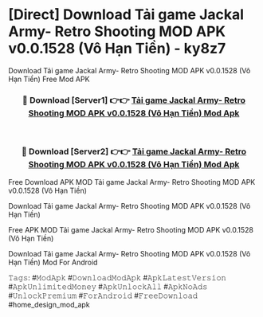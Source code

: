 # [Direct] Download Tải game Jackal Army- Retro Shooting MOD APK v0.0.1528 (Vô Hạn Tiền) - ky8z7
Download Tải game Jackal Army- Retro Shooting MOD APK v0.0.1528 (Vô Hạn Tiền) Free Mod APK

<div align="center">
<h3>🔴 Download [Server1] 👉👉 <a href="https://apk-comot.site?title=Tải_game_Jackal_Army-_Retro_Shooting_MOD_APK_v0.0.1528_(Vô_Hạn_Tiền)">Tải game Jackal Army- Retro Shooting MOD APK v0.0.1528 (Vô Hạn Tiền) Mod Apk</a></h3><br>

<h3>🔴 Download [Server2] 👉👉 <a href="https://apk-comot.site?title=Tải_game_Jackal_Army-_Retro_Shooting_MOD_APK_v0.0.1528_(Vô_Hạn_Tiền)">Tải game Jackal Army- Retro Shooting MOD APK v0.0.1528 (Vô Hạn Tiền) Mod Apk</a></h3>
</div>


Free Download APK MOD Tải game Jackal Army- Retro Shooting MOD APK v0.0.1528 (Vô Hạn Tiền)

Download Tải game Jackal Army- Retro Shooting MOD APK v0.0.1528 (Vô Hạn Tiền) 

Free APK MOD Tải game Jackal Army- Retro Shooting MOD APK v0.0.1528 (Vô Hạn Tiền) 

Download Tải game Jackal Army- Retro Shooting MOD APK v0.0.1528 (Vô Hạn Tiền) Mod For Android

𝚃𝚊𝚐𝚜: #𝙼𝚘𝚍𝙰𝚙𝚔 #𝙳𝚘𝚠𝚗𝚕𝚘𝚊𝚍𝙼𝚘𝚍𝙰𝚙𝚔 #𝙰𝚙𝚔𝙻𝚊𝚝𝚎𝚜𝚝𝚅𝚎𝚛𝚜𝚒𝚘𝚗 #𝙰𝚙𝚔𝚄𝚗𝚕𝚒𝚖𝚒𝚝𝚎𝚍𝙼𝚘𝚗𝚎𝚢 #𝙰𝚙𝚔𝚄𝚗𝚕𝚘𝚌𝚔𝙰𝚕𝚕 #𝙰𝚙𝚔𝙽𝚘𝙰𝚍𝚜 #𝚄𝚗𝚕𝚘𝚌𝚔𝙿𝚛𝚎𝚖𝚒𝚞𝚖 #𝙵𝚘𝚛𝙰𝚗𝚍𝚛𝚘𝚒𝚍 #𝙵𝚛𝚎𝚎𝙳𝚘𝚠𝚗𝚕𝚘𝚊𝚍 #home_design_mod_apk